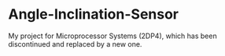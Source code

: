 # Angle-Inclination-Sensor

My project for Microprocessor Systems (2DP4), which has been discontinued and replaced by a new one.
